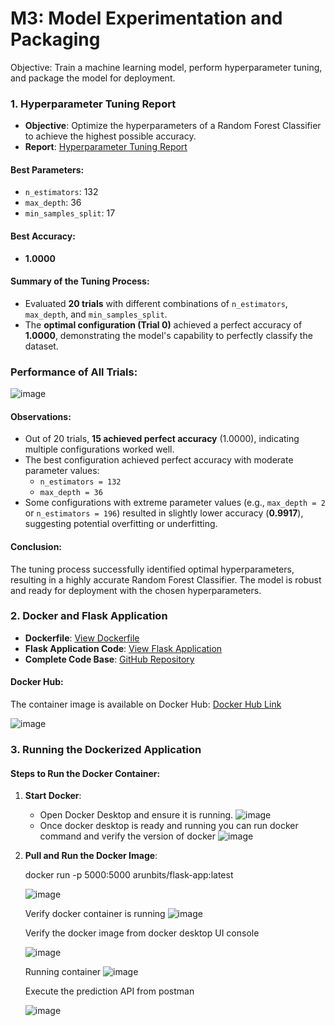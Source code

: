 # M3: Model Experimentation and Packaging

Objective: Train a machine learning model, perform hyperparameter tuning, and package the model for deployment.

### 1. Hyperparameter Tuning Report
- **Objective**: Optimize the hyperparameters of a Random Forest Classifier to achieve the highest possible accuracy.
- **Report**: [Hyperparameter Tuning Report](https://github.com/arunmohapatra/iris/blob/main/tuning_report.txt)

#### Best Parameters:
- `n_estimators`: 132
- `max_depth`: 36
- `min_samples_split`: 17

#### Best Accuracy:
- **1.0000**

#### Summary of the Tuning Process:
- Evaluated **20 trials** with different combinations of `n_estimators`, `max_depth`, and `min_samples_split`.
- The **optimal configuration (Trial 0)** achieved a perfect accuracy of **1.0000**, demonstrating the model's capability to perfectly classify the dataset.
### Performance of All Trials:
![image](https://github.com/user-attachments/assets/158ea50c-863e-41b1-b20c-efa691a3a276)

#### Observations:
- Out of 20 trials, **15 achieved perfect accuracy** (1.0000), indicating multiple configurations worked well.
- The best configuration achieved perfect accuracy with moderate parameter values:
  - `n_estimators = 132`
  - `max_depth = 36`
- Some configurations with extreme parameter values (e.g., `max_depth = 2` or `n_estimators = 196`) resulted in slightly lower accuracy (**0.9917**), suggesting potential overfitting or underfitting.

#### Conclusion:
The tuning process successfully identified optimal hyperparameters, resulting in a highly accurate Random Forest Classifier. The model is robust and ready for deployment with the chosen hyperparameters.


### 2. Docker and Flask Application
- **Dockerfile**: [View Dockerfile](https://github.com/arunmohapatra/iris/blob/main/Dockerfile)
- **Flask Application Code**: [View Flask Application](https://github.com/arunmohapatra/iris/blob/main/src/app.py)
- **Complete Code Base**: [GitHub Repository](https://github.com/arunmohapatra/iris)

#### Docker Hub:
The container image is available on Docker Hub:  [Docker Hub Link](https://hub.docker.com/r/arunbits/flask-app)

![image](https://github.com/user-attachments/assets/639f51ec-918d-4f32-9bfd-8f87a49b7490)


### 3. Running the Dockerized Application

#### Steps to Run the Docker Container:
1. **Start Docker**:
   - Open Docker Desktop and ensure it is running.
     ![image](https://github.com/user-attachments/assets/e9ee584f-7b29-4cb2-a0e9-91ade13999bd)
   - Once docker desktop is ready and running you can run docker command and verify the version of docker
     ![image](https://github.com/user-attachments/assets/08d6da95-0453-4d36-b3ab-cc22e336c2b8)


2. **Pull and Run the Docker Image**:

   docker run -p 5000:5000 arunbits/flask-app:latest

   ![image](https://github.com/user-attachments/assets/6c6561fc-c41c-44d5-84a4-3428b2ef2dfd)


   Verify docker container is running
   ![image](https://github.com/user-attachments/assets/512b9829-b72b-4ac6-b86c-306bf9272025)

    Verify the docker image from docker desktop UI console

    ![image](https://github.com/user-attachments/assets/6380a384-af5a-4a91-b2a5-662a95e1a43f)

    Running container
    ![image](https://github.com/user-attachments/assets/e3cfecf5-784a-4650-a330-f7483e6f83fb)

    Execute the prediction API from postman
   
    ![image](https://github.com/user-attachments/assets/5a2dbcbc-de77-48b7-88e7-9fc649261fb3)
